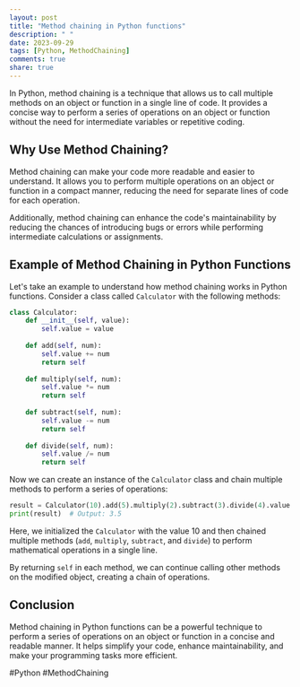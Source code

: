 ```yaml
---
layout: post
title: "Method chaining in Python functions"
description: " "
date: 2023-09-29
tags: [Python, MethodChaining]
comments: true
share: true
---
```


In Python, method chaining is a technique that allows us to call multiple methods on an object or function in a single line of code. It provides a concise way to perform a series of operations on an object or function without the need for intermediate variables or repetitive coding.

## Why Use Method Chaining?

Method chaining can make your code more readable and easier to understand. It allows you to perform multiple operations on an object or function in a compact manner, reducing the need for separate lines of code for each operation.

Additionally, method chaining can enhance the code's maintainability by reducing the chances of introducing bugs or errors while performing intermediate calculations or assignments.

## Example of Method Chaining in Python Functions

Let's take an example to understand how method chaining works in Python functions. Consider a class called `Calculator` with the following methods:

```python
class Calculator:
    def __init__(self, value):
        self.value = value
    
    def add(self, num):
        self.value += num
        return self
    
    def multiply(self, num):
        self.value *= num
        return self
    
    def subtract(self, num):
        self.value -= num
        return self
    
    def divide(self, num):
        self.value /= num
        return self
```

Now we can create an instance of the `Calculator` class and chain multiple methods to perform a series of operations:

```python
result = Calculator(10).add(5).multiply(2).subtract(3).divide(4).value
print(result)  # Output: 3.5
```

Here, we initialized the `Calculator` with the value 10 and then chained multiple methods (`add`, `multiply`, `subtract`, and `divide`) to perform mathematical operations in a single line.

By returning `self` in each method, we can continue calling other methods on the modified object, creating a chain of operations.

## Conclusion

Method chaining in Python functions can be a powerful technique to perform a series of operations on an object or function in a concise and readable manner. It helps simplify your code, enhance maintainability, and make your programming tasks more efficient.

#Python #MethodChaining